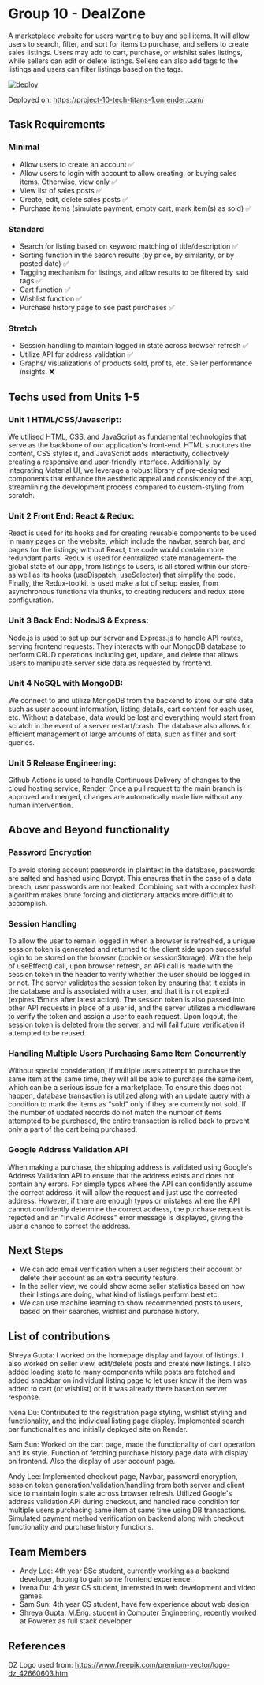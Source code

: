 # Group 10 - DealZone
A marketplace website for users wanting to buy and sell items. It will allow users to search, filter, and sort for items to purchase, and sellers to create sales listings. Users may add to cart, purchase, or wishlist sales listings, while sellers can edit or delete listings. Sellers can also add tags to the listings and users can filter listings based on the tags.

[![deploy](https://github.com/ubc-cpsc455-2024S/project-10_tech_titans/actions/workflows/deploy.yml/badge.svg)](https://github.com/ubc-cpsc455-2024S/project-10_tech_titans/actions/workflows/deploy.yml)

Deployed on: https://project-10-tech-titans-1.onrender.com/

## Task Requirements

### Minimal
- Allow users to create an account ✅
- Allow users to login with account to allow creating, or buying sales items. Otherwise, view only ✅
- View list of sales posts ✅
- Create, edit, delete sales posts ✅
- Purchase items (simulate payment, empty cart, mark item(s) as sold) ✅
 
### Standard
- Search for listing based on keyword matching of title/description ✅
- Sorting function in the search results (by price, by similarity, or by posted date) ✅
- Tagging mechanism for listings, and allow results to be filtered by said tags ✅
- Cart function ✅
- Wishlist function ✅
- Purchase history page to see past purchases ✅

### Stretch
- Session handling to maintain logged in state across browser refresh ✅
- Utilize API for address validation ✅ 
- Graphs/ visualizations of products sold, profits, etc. Seller performance insights. ❌

## Techs used from Units 1-5

### Unit 1 HTML/CSS/Javascript:
We utilised HTML, CSS, and JavaScript as fundamental technologies that serve as the backbone of our application's front-end. HTML structures the content, CSS styles it, and JavaScript adds interactivity, collectively creating a responsive and user-friendly interface. Additionally, by integrating Material UI, we leverage a robust library of pre-designed components that enhance the aesthetic appeal and consistency of the app, streamlining the development process compared to custom-styling from scratch.

### Unit 2 Front End: React & Redux:
React is used for its hooks and for creating reusable components to be used in many pages on the website, which include the navbar, search bar, and pages for the listings; without React, the code would contain more redundant parts. Redux is used for centralized state management- the global state of our app, from listings to users, is all stored within our store- as well as its hooks (useDispatch, useSelector) that simplify the code. Finally, the Redux-toolkit is used make a lot of setup easier, from asynchronous functions via thunks, to creating reducers and redux store configuration.

### Unit 3 Back End: NodeJS & Express:
Node.js is used to set up our server and Express.js to handle API routes, serving frontend requests. They interacts with our MongoDB database to perform CRUD operations including get, update, and delete that allows users to manipulate server side data as requested by frontend.

### Unit 4 NoSQL with MongoDB:
We connect to and utilize MongoDB from the backend to store our site data such as user account information, listing details, cart content for each user, etc. Without a database, data would be lost and everything would start from scratch in the event of a server restart/crash. The database also allows for efficient management of large amounts of data, such as filter and sort queries.

### Unit 5 Release Engineering:
Github Actions is used to handle Continuous Delivery of changes to the cloud hosting service, Render. Once a pull request to the main branch is approved and merged, changes are automatically made live without any human intervention. 

## Above and Beyond functionality

### Password Encryption
To avoid storing account passwords in plaintext in the database, passwords are salted and hashed using Bcrypt. This ensures that in the case of a data breach, user passwords are not leaked. Combining salt with a complex hash algorithm makes brute forcing and dictionary attacks more difficult to accomplish.

### Session Handling
To allow the user to remain logged in when a browser is refreshed, a unique session token is generated and returned to the client side upon successful login to be stored on the browser (cookie or sessionStorage). With the help of useEffect() call, upon browser refresh, an API call is made with the session token in the header to verify whether the user should be logged in or not. The server validates the session token by ensuring that it exists in the database and is associated with a user, and that it is not expired (expires 15mins after latest action). The session token is also passed into other API requests in place of a user id, and the server utilizes a middleware to verify the token and assign a user to each request. Upon logout, the session token is deleted from the server, and will fail future verification if attempted to be reused.

### Handling Multiple Users Purchasing Same Item Concurrently
Without special consideration, if multiple users attempt to purchase the same item at the same time, they will all be able to purchase the same item, which can be a serious issue for a marketplace. To ensure this does not happen, database transaction is utilized along with an update query with a condition to mark the items as "sold" only if they are currently not sold. If the number of updated records do not match the number of items attempted to be purchased, the entire transaction is rolled back to prevent only a part of the cart being purchased.

### Google Address Validation API
When making a purchase, the shipping address is validated using Google's Address Validation API to ensure that the address exists and does not contain any errors. For simple typos where the API can confidently assume the correct address, it will allow the request and just use the corrected address. However, if there are enough typos or mistakes where the API cannot confidently determine the correct address, the purchase request is rejected and an "Invalid Address" error message is displayed, giving the user a chance to correct the address.

## Next Steps
- We can add email verification when a user registers their account or delete their account as an extra security feature.
- In the seller view, we could show some seller statistics based on how their listings are doing, what kind of listings perform best etc.
- We can use machine learning to show recommended posts to users, based on their searches, wishlist and purchase history.

## List of contributions

Shreya Gupta: I worked on the homepage display and layout of listings. I also worked on seller view, edit/delete posts and create new listings. I also added loading state to many components while posts are fetched and added snackbar on individual listing page to let user know if the item was added to cart (or wishlist) or if it was already there based on server response. 

Ivena Du: Contributed to the registration page styling, wishlist styling and functionality, and the individual listing page display. Implemented search bar functionalities and initially deployed site on Render.

Sam Sun: Worked on the cart page, made the functionality of cart operation and its style. Function of fetching purchase history page data with display on frontend. Also the display of user account page.

Andy Lee: Implemented checkout page, Navbar, password encryption, session token generation/validation/handling from both server and client side to maintain login state across browser refresh. Utilized Google's address validation API during checkout, and handled race condition for multiple users purchasing same item at same time using DB transactions. Simulated payment method verification on backend along with checkout functionality and purchase history functions.

## Team Members

- Andy Lee: 4th year BSc student, currently working as a backend developer, hoping to gain some frontend experience.
- Ivena Du: 4th year CS student, interested in web development and video games.
- Sam Sun: 4th year CS student, have few experience about web design
- Shreya Gupta: M.Eng. student in Computer Engineering, recently worked at Powerex as full stack developer.

## References

DZ Logo used from: https://www.freepik.com/premium-vector/logo-dz_42660603.htm 
